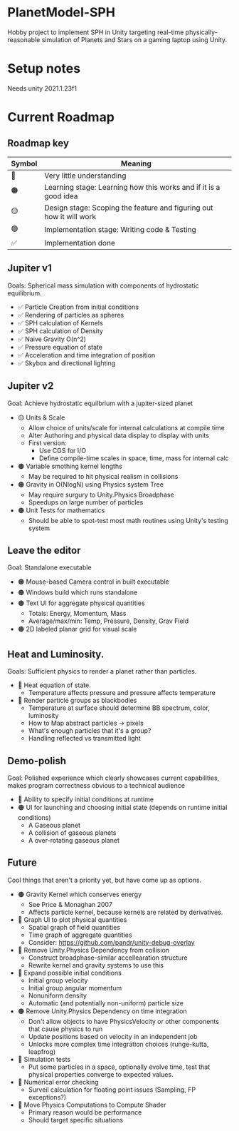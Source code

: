 # PlanetModel-SPH
Hobby project to implement SPH in Unity targeting real-time physically-reasonable simulation of Planets and Stars on a gaming laptop using Unity.

# Setup notes
Needs unity 2021.1.23f1

# Current Roadmap

## Roadmap key
| Symbol | Meaning |
|--------|---------|
| 🔴 | Very little understanding |
| 🟠 | Learning stage: Learning how this works and if it is a good idea|
| 🟡 | Design stage: Scoping the feature and figuring out how it will work |
| 🟢 | Implementation stage: Writing code & Testing|
| ✅ | Implementation done |

## Jupiter v1
Goals: Spherical mass simulation with components of hydrostatic equilibrium.
- ✅ Particle Creation from initial conditions
- ✅ Rendering of particles as spheres
- ✅ SPH calculation of Kernels
- ✅ SPH calculation of Density
- ✅ Naive Gravity O(n^2) 
- ✅ Pressure equation of state
- ✅ Acceleration and time integration of position
- ✅ Skybox and directional lighting

## Jupiter v2
Goal: Achieve hydrostatic equilbrium with a jupiter-sized planet
- 🟡 Units & Scale
  - Allow choice of units/scale for internal calculations at compile time
  - Alter Authoring and physical data display to display with units
  - First version: 
    - Use CGS for I/O
    - Define compile-time scales in space, time, mass for internal calc
- 🟠 Variable smothing kernel lengths
  - May be required to hit physical realism in collisions
- 🟠 Gravity in O(NlogN) using Physics system Tree
  - May require surgury to Unity.Physics Broadphase
  - Speedups on large number of particles
- 🟠 Unit Tests for mathematics
  - Should be able to spot-test most math routines using Unity's testing system

## Leave the editor
Goal: Standalone executable
- 🟠 Mouse-based Camera control in built executable
- 🟠 Windows build which runs standalone
- 🟠 Text UI for aggregate physical quantities
  - Totals: Energy, Momentum, Mass
  - Average/max/min: Temp, Pressure, Density, Grav Field
- 🟠 2D labeled planar grid for visual scale

## Heat and Luminosity.
Goals: Sufficient physics to render a planet rather than particles.
- 🔴 Heat equation of state.
  - Temperature affects pressure and pressure affects temperature
- 🔴 Render particle groups as blackbodies
  - Temperature at surface should determine BB spectrum, color, luminosity
  - How to Map abstract particles -> pixels 
  - What's enough particles that it's a group?
  - Handling reflected vs transmitted light

## Demo-polish
Goal: Polished experience which clearly showcases current capabilities, makes program correctness obvious to a technical audience
- 🔴 Ability to specify initial conditions at runtime
- 🟠 UI for launching and choosing initial state (depends on runtime initial conditions)
  - A Gaseous planet
  - A collision of gaseous planets
  - A over-rotating gaseous planet

## Future
Cool things that aren't a priority yet, but have come up as options.
- 🟠 Gravity Kernel which conserves energy
  - See Price & Monaghan 2007
  - Affects particle kernel, because kernels are related by derivatives.
- 🔴 Graph UI to plot physical quantities
  - Spatial graph of field quantities
  - Time graph of aggregate quantities
  - Consider: https://github.com/pandr/unity-debug-overlay
- 🔴 Remove Unity.Physics Dependency from collision
  - Construct broadphase-similar accellearation structure
  - Rewrite kernel and gravity systems to use this
- 🔴 Expand possible initial conditions
  - Initial group velocity
  - Initial group angular momentum
  - Nonuniform density
  - Automatic (and potentially non-uniform) particle size
- 🟠 Remove Unity.Physics Dependency on time integration
  - Don't allow objects to have PhysicsVelocity or other components that cause physics to run
  - Update positions based on velocity in an independent job
  - Unlocks more complex time integration choices (runge-kutta, leapfrog)
- 🔴 Simulation tests
  - Put some particles in a space, optionally evolve time, test that physical properties converge to expected values.
- 🔴 Numerical error checking
  - Surveil calculation for floating point issues (Sampling, FP exceptions?)
- 🔴 Move Physics Computations to Compute Shader
  - Primary reason would be performance
  - Should target specific situations


